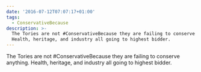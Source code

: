 ```yaml
---
date: '2016-07-12T07:07:17+01:00'
tags:
  - ConservativeBecause
description: >-
  The Tories are not #ConservativeBecause they are failing to conserve anything.
  Health, heritage, and industry all going to highest bidder.
---
```

The Tories are not #ConservativeBecause they are failing to conserve anything. Health, heritage, and industry all going to highest bidder.
